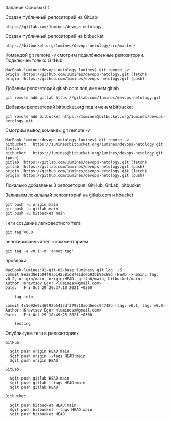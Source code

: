 Задание Основы Git

Создан публичный репозиторий на GitLab
```
https://gitlab.com/1umines/devops-netology
```
Создан публичный репозиторий на bitbucket
```
https://bitbucket.org/1umines/devops-netology/src/master/
```

Командой git remote -v смотрим подклбчюенные репозитории. Подключен только GitHub
```
MacBook-lumines:devops-netology lumines$ git remote -v
origin	https://github.com/1umines/devops-netology.git (fetch)
origin	https://github.com/1umines/devops-netology.git (push)
```
Добавим репозеторий gitlab.com под именем gitlab
```
git remote add gitlab https://gitlab.com/1umines/devops-netology.git
```

Добавим репозеторий bitbucket.org под именем bitbucket
```
git remote add bitbucket https://1umines@bitbucket.org/1umines/devops-netology.git
```
Смотрим вывод команды git remote -v
```
MacBook-lumines:devops-netology lumines$ git remote -v
bitbucket	https://1umines@bitbucket.org/1umines/devops-netology.git (fetch)
bitbucket	https://1umines@bitbucket.org/1umines/devops-netology.git (push)
gitlab	https://gitlab.com/1umines/devops-netology.git (fetch)
gitlab	https://gitlab.com/1umines/devops-netology.git (push)
origin	https://github.com/1umines/devops-netology.git (fetch)
origin	https://github.com/1umines/devops-netology.git (push)
```
Локально добавлены 3 репозетория: GitНub, GitLab, bitbucket

Заливаем локальный репозиторий на gitlab.com и itbucket
```
git push -u origin main
git push -u gitlab main
git push -u bitbucket main
```

Теги
создание легковестного тега
```
git tag v0.0
```

аннотированный тег с комментарием 
```
git tag -a v0.1 -m 'annot tag'
```
проверка 
```
MacBook-lumines:02-git-02-base lumines$ git log  -5
commit 8e28d0e1504f0a5142581d27e1dceb93bb9ec68d (HEAD -> main, tag: v0.2, origin/main, origin/HEAD, gitlab/main, bitbucket/main)
Author: Kravtsov Egor <luminesx@gmail.com>
Date:   Fri Oct 29 20:37:10 2021 +0300

    tag info

commit 4c5e92e9c46992b5433df379510aed6eec94748b (tag: v0.1, tag: v0.0)
Author: Kravtsov Egor <luminesx@gmail.com>
Date:   Fri Oct 29 18:49:25 2021 +0300

    testing
```

Опубликуем теги в репозиториях
```
GitHub:

  $git push origin HEAD:main
  $git push origin --tags HEAD:main
  $git push origin HEAD
```
```
GitLab:

  $git push gitlab HEAD:main
  $git push gitlab --tags HEAD:main
  $git push gitlab HEAD
```
```
Bitbucket

  $git push bitbucket HEAD:main
  $git push bitbucket --tags HEAD:main
  $git push bitbucket HEAD
```

